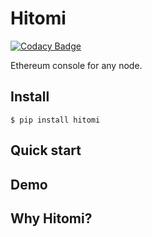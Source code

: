 # Hitomi

[![Codacy Badge](https://api.codacy.com/project/badge/Grade/a96d3750702c4b3790d4b754b1d5048b)](https://app.codacy.com/manual/lucadanielcostin/hitomi?utm_source=github.com&utm_medium=referral&utm_content=cleanunicorn/hitomi&utm_campaign=Badge_Grade_Dashboard)

Ethereum console for any node.

## Install

```console
$ pip install hitomi
```

## Quick start



## Demo


## Why Hitomi?



```
```